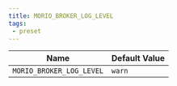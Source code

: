 ```yaml
---
title: MORIO_BROKER_LOG_LEVEL
tags: 
 - preset
---
```





<!-- MORIO_AUTO_GENERATED_CONTENT_STARTS - Manual changes made below will be overwritten -->
| Name | Default Value |
|------|---------------|
| `MORIO_BROKER_LOG_LEVEL` | `warn` |
<!-- MORIO_AUTO_GENERATED_CONTENT_ENDS - Manual changes made above will be overwritten -->

